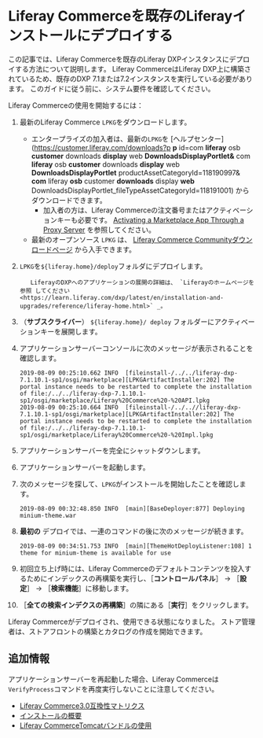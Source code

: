# Liferay Commerceを既存のLiferayインストールにデプロイする

この記事では、Liferay Commerceを既存のLiferay DXPインスタンスにデプロイする方法について説明します。 Liferay CommerceはLiferay DXP上に構築されているため、既存のDXP 7.1または7.2インスタンスを実行している必要があります。 このガイドに従う前に、システム要件を確認してください。

Liferay Commerceの使用を開始するには：

1. 最新のLiferay Commerce `LPKG`をダウンロードします。
    * エンタープライズの加入者は、最新の`LPKG`を [ヘルプセンター](https://customer.liferay.com/downloads?p **p** id=com **liferay** osb **customer** downloads **display** web **DownloadsDisplayPortlet&** com **liferay** osb **customer** downloads **display** web **DownloadsDisplayPortlet** productAssetCategoryId=118190997& **com** liferay **osb** customer **downloads** display **web** DownloadsDisplayPortlet_fileTypeAssetCategoryId=118191001) からダウンロードできます。
      * 加入者の方は、Liferay Commerceの注文番号またはアクティベーションキーも必要です。 [Activating a Marketplace App Through a Proxy Server](https://help.liferay.com/hc/en-us/articles/360018427391) を参照してください。
    * 最新のオープンソース `LPKG` は、 [Liferay Commerce Communityダウンロードページ](https://www.liferay.com/downloads-community) から入手できます。

1. `LPKG`を`${liferay.home}/deploy`フォルダにデプロイします。

    ```{note}
       LiferayのDXPへのアプリケーションの展開の詳細は、 `Liferayのホームページを参照 してください<https://learn.liferay.com/dxp/latest/en/installation-and-upgrades/reference/liferay-home.html>` _。
    ```

1. （**サブスクライバー**） `${liferay.home}/ deploy` フォルダーにアクティベーションキーを展開します。
1. アプリケーションサーバーコンソールに次のメッセージが表示されることを確認します。

    ```
    2019-08-09 00:25:10.662 INFO  [fileinstall-/../../liferay-dxp-7.1.10.1-sp1/osgi/marketplace][LPKGArtifactInstaller:202] The portal instance needs to be restarted to complete the installation of file:/../../liferay-dxp-7.1.10.1-sp1/osgi/marketplace/Liferay%20Commerce%20-%20API.lpkg
    2019-08-09 00:25:10.664 INFO  [fileinstall-/../..//liferay-dxp-7.1.10.1-sp1/osgi/marketplace][LPKGArtifactInstaller:202] The portal instance needs to be restarted to complete the installation of file:/../../liferay-dxp-7.1.10.1-sp1/osgi/marketplace/Liferay%20Commerce%20-%20Impl.lpkg
    ```

1. アプリケーションサーバーを完全にシャットダウンします。
1. アプリケーションサーバーを起動します。
1. 次のメッセージを探して、`LPKG`がインストールを開始したことを確認します。

    ```
    2019-08-09 00:32:48.850 INFO  [main][BaseDeployer:877] Deploying minium-theme.war
    ```

1. **最初の** デプロイでは、一連のコマンドの後に次のメッセージが続きます。

    ```
    2019-08-09 00:34:51.753 INFO  [main][ThemeHotDeployListener:108] 1 theme for minium-theme is available for use
    ```

1. 初回立ち上げ時には、Liferay Commerceのデフォルトコンテンツを投入するためにインデックスの再構築を実行し、［**コントロールパネル**］ → ［**設定**］ → ［**検索機能**］に移動します。
1. ［**全ての検索インデクスの再構築**］の隣にある［**実行**］をクリックします。

Liferay Commerceがデプロイされ、使用できる状態になりました。 ストア管理者は、ストアフロントの構築とカタログの作成を開始できます。

## 追加情報

アプリケーションサーバーを再起動した場合、Liferay Commerceは`VerifyProcess`コマンドを再度実行しないことに注意してください。

* [Liferay Commerce3.0互換性マトリクス](https://help.liferay.com/hc/en-us/articles/360049238151)
* [インストールの概要](../installation-overview.md)
* [Liferay CommerceTomcatバンドルの使用](./using-the-liferay-commerce-tomcat-bundle.md)
